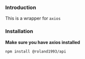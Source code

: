 ### Introduction

This is a wrapper for `axios`


### Installation

**Make sure you have axios installed**

```shell
npm install @roland1993/api
```
